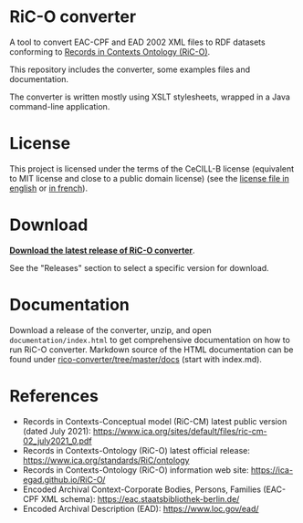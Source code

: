 # RiC-O converter

A tool to convert EAC-CPF and EAD 2002 XML files to RDF datasets conforming to [Records in Contexts Ontology (RiC-O)](https://www.ica.org/standards/RiC/ontology).

This repository includes the converter, some examples files and documentation.

The converter is written mostly using XSLT stylesheets, wrapped in a Java command-line application.


# License

This project is licensed under the terms of the CeCILL-B license (equivalent to MIT license and close to a public domain license) (see the [license file in english](license.txt) or [in french](licence.txt)).


# Download

__[Download the latest release of RiC-O converter](https://github.com/ArchivesNationalesFR/rico-converter/releases/latest)__.

See the "Releases" section to select a specific version for download.


# Documentation

Download a release of the converter, unzip, and open `documentation/index.html` to get comprehensive documentation on how to run RiC-O converter.
Markdown source of the HTML documentation can be found under [rico-converter/tree/master/docs](rico-converter/tree/master/docs) (start with index.md).


# References

- Records in Contexts-Conceptual model (RiC-CM) latest public version (dated July 2021): https://www.ica.org/sites/default/files/ric-cm-02_july2021_0.pdf
- Records in Contexts-Ontology (RiC-O) latest official release: https://www.ica.org/standards/RiC/ontology
- Records in Contexts-Ontology (RiC-O) information web site: https://ica-egad.github.io/RiC-O/
- Encoded Archival Context-Corporate Bodies, Persons, Families  (EAC-CPF XML schema): https://eac.staatsbibliothek-berlin.de/
- Encoded Archival Description (EAD): https://www.loc.gov/ead/
